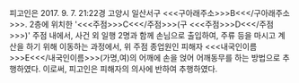 피고인은 2017. 9. 7. 21:22경 고양시 일산서구 <<<구아래주소>>>B<<</구아래주소>>>. 2층에 위치한 '<<<주점>>>C<<</주점>>>(구 <<<주점>>>D<<</주점>>>)' 주점 내에서, 사건 외 일행 2명과 함께 손님으로 출입하여, 주류 등을 마시고 계산을 하기 위해 이동하는 과정에서, 위 주점 종업원인 피해자 <<<내국인이름>>>E<<</내국인이름>>>(가명,여)의 어깨에 손을 얹어 어깨동무를 하는 방법으로 추행하였다.
이로써, 피고인은 피해자의 의사에 반하여 추행하였다.